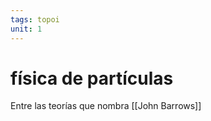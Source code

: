 ```yaml
---
tags: topoi 
unit: 1
---
```


# física de partículas 

Entre las teorías que nombra [[John Barrows]]
